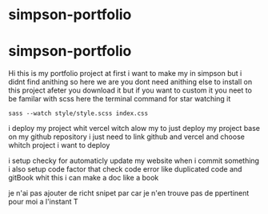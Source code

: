 # simpson-portfolio
# simpson-portfolio



Hi this is my portfolio project at first i want to make my in simpson but i didnt find anithing so here we are 
you dont need anithing else to install on this project afeter you download it but if you want to custom it
you neet to be familar with scss here the terminal command for star watching it
```
sass --watch style/style.scss index.css

```

i deploy my project whit vercel witch alow my to just deploy my project base on my github repository i just need to link github and vercel and choose whitch project i want to deploy 

i setup checky for automaticly update my website when i commit something 
i also setup code factor that check code error like duplicated code 
and gitBook whit this i can make a doc like a book 

je n'ai pas ajouter de richt snipet par car je n'en trouve pas de ppertinent pour moi a l'instant T 

